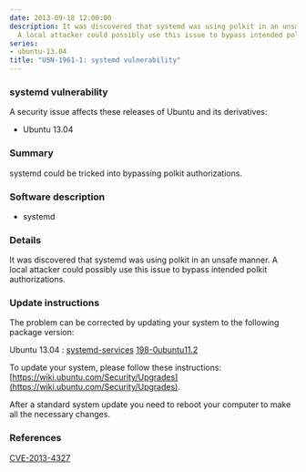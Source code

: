 ```yaml
---
date: 2013-09-18 12:00:00
description: It was discovered that systemd was using polkit in an unsafe manner.
  A local attacker could possibly use this issue to bypass intended polkit authorizations.
series:
- ubuntu-13.04
title: "USN-1961-1: systemd vulnerability"
---
```



### systemd vulnerability

A security issue affects these releases of Ubuntu and its derivatives:

* Ubuntu 13.04

### Summary

systemd could be tricked into bypassing polkit authorizations. 

### Software description

* systemd 

### Details

It was discovered that systemd was using polkit in an unsafe manner. A local attacker could possibly use this issue to bypass intended polkit authorizations. 

### Update instructions

The problem can be corrected by updating your system to the following package version:

Ubuntu 13.04
 : [systemd-services](https://launchpad.net/ubuntu/+source/systemd) <span> [198-0ubuntu11.2](https://launchpad.net/ubuntu/+source/systemd/198-0ubuntu11.2) </span> 

To update your system, please follow these instructions: [https://wiki.ubuntu.com/Security/Upgrades](https://wiki.ubuntu.com/Security/Upgrades).

After a standard system update you need to reboot your computer to make all the necessary changes. 

### References

 
 [CVE-2013-4327](http://people.ubuntu.com/~ubuntu-security/cve/CVE-2013-4327)